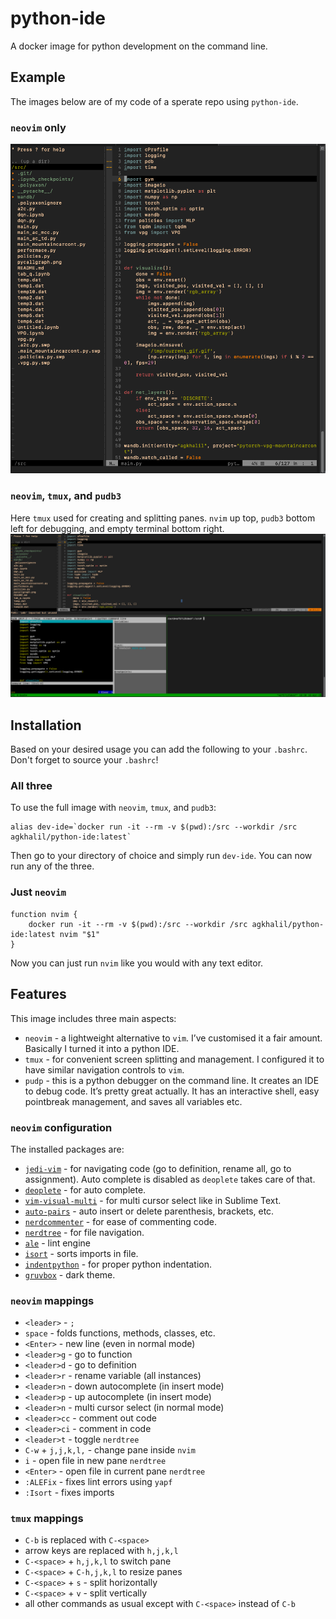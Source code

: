 # python-ide
A docker image for python development on the command line.

## Example
The images below are of my code of a sperate repo using `python-ide`.
### `neovim` only
![neovim_only](./nvim_only.png)
### `neovim`, `tmux`, and `pudb3`
Here `tmux` used for creating and splitting panes. `nvim` up top, `pudb3` bottom left for debugging, and empty terminal bottom right.
![all_three](./all_three.png)

## Installation
Based on your desired usage you can add the following to your `.bashrc`. Don't forget to source your `.bashrc`!
### All three
To use the full image with `neovim`, `tmux`, and `pudb3`:
```
alias dev-ide=`docker run -it --rm -v $(pwd):/src --workdir /src agkhalil/python-ide:latest`
```
Then go to your directory of choice and simply run `dev-ide`. You can now run any of the three.
### Just `neovim`
```
function nvim {
	docker run -it --rm -v $(pwd):/src --workdir /src agkhalil/python-ide:latest nvim "$1"
}
```
Now you can just run `nvim` like you would with any text editor.

## Features
This image includes three main aspects:
- `neovim` - a lightweight alternative to `vim`. I’ve customised it a fair amount. Basically I turned it into a python IDE.
- `tmux` - for convenient screen splitting and management. I configured it to have similar navigation controls to `vim`.
- `pudp` - this is a python debugger on the command line. It creates an IDE to debug code. It’s pretty great actually. It has an interactive shell, easy pointbreak management, and saves all variables etc.

### `neovim` configuration
The installed packages are:
- [`jedi-vim`](https://github.com/davidhalter/jedi-vim) - for navigating code (go to definition, rename all, go to assignment). Auto complete is disabled as `deoplete` takes care of that.
- [`deoplete`](https://github.com/Shougo/deoplete.nvim) - for auto complete.
- [`vim-visual-multi`](https://github.com/mg979/vim-visual-multi) - for multi cursor select like in Sublime Text.
- [`auto-pairs`](https://github.com/jiangmiao/auto-pairs) - auto insert or delete parenthesis, brackets, etc.
- [`nerdcommenter`](https://github.com/preservim/nerdcommenter) - for ease of commenting code.
- [`nerdtree`](https://github.com/preservim/nerdtree) - for file navigation.
- [`ale`](https://github.com/dense-analysis/ale) - lint engine
- [`isort`](https://github.com/stsewd/isort.nvim) - sorts imports in file.
- [`indentpython`](https://github.com/vim-scripts/indentpython.vim) - for proper python indentation.
- [`gruvbox`](https://github.com/morhetz/gruvbox) - dark theme.

### `neovim` mappings 
- `<leader>` - `;`
- `space` - folds functions, methods, classes, etc.
- `<Enter>` - new line (even in normal mode)
- `<leader>g` - go to function
- `<leader>d` - go to definition
- `<leader>r` - rename variable (all instances)
- `<leader>n` - down autocomplete (in insert mode)
- `<leader>p` - up autocomplete (in insert mode)
- `<leader>n` - multi cursor select (in normal mode)
- `<leader>cc` - comment out code
- `<leader>ci` - comment in code
- `<leader>t` - toggle `nerdtree`
- `C-w` + `j,j,k,l,` - change pane inside `nvim`
- `i` - open file in new pane `nerdtree`
- `<Enter>` - open file in current pane `nerdtree`
- `:ALEFix` - fixes lint errors using `yapf`
- `:Isort` - fixes imports

### `tmux` mappings
- `C-b` is replaced with `C-<space>`
- arrow keys are replaced with `h,j,k,l` 
- `C-<space>` + `h,j,k,l` to switch pane
- `C-<space>` + `C-h,j,k,l` to resize panes
- `C-<space>` + `s` - split horizontally
- `C-<space>` + `v` - split vertically
- all other commands as usual except with `C-<space>` instead of `C-b`
